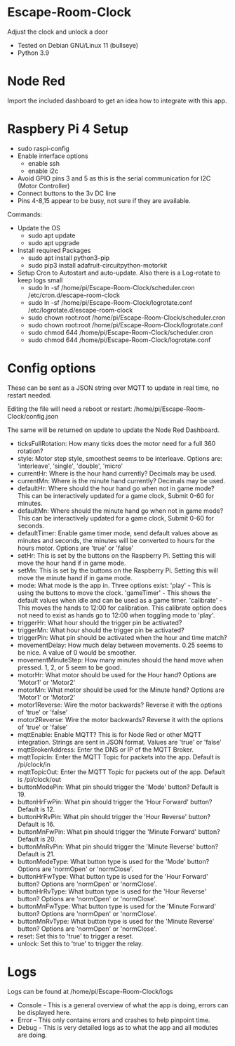 # Escape-Room-Clock
Adjust the clock and unlock a door
- Tested on Debian GNU/Linux 11 (bullseye)
- Python 3.9

# Node Red
Import the included dashboard to get an idea how to integrate with this app.

# Raspbery Pi 4 Setup
- sudo raspi-config
- Enable interface options
  - enable ssh
  - enable i2c
- Avoid GPIO pins 3 and 5 as this is the serial communication for I2C (Motor Controller)
- Connect buttons to the 3v DC line
- Pins 4-8,15 appear to be busy, not sure if they are available.

Commands:
- Update the OS
  - sudo apt update
  - sudo apt upgrade
- Install required Packages
  - sudo apt install python3-pip
  - sudo pip3 install adafruit-circuitpython-motorkit
- Setup Cron to Autostart and auto-update. Also there is a Log-rotate to keep logs small
  - sudo ln -sf /home/pi/Escape-Room-Clock/scheduler.cron /etc/cron.d/escape-room-clock 
  - sudo ln -sf /home/pi/Escape-Room-Clock/logrotate.conf /etc/logrotate.d/escape-room-clock 
  - sudo chown root:root /home/pi/Escape-Room-Clock/scheduler.cron
  - sudo chown root:root /home/pi/Escape-Room-Clock/logrotate.conf
  - sudo chmod 644 /home/pi/Escape-Room-Clock/scheduler.cron
  - sudo chmod 644 /home/pi/Escape-Room-Clock/logrotate.conf

# Config options
These can be sent as a JSON string over MQTT to update in real time, no restart needed.

Editing the file will need a reboot or restart: /home/pi/Escape-Room-Clock/config.json

The same will be returned on update to update the Node Red Dashboard.

- ticksFullRotation: How many ticks does the motor need for a full 360 rotation?
- style: Motor step style, smoothest seems to be interleave. Options are: 'interleave', 'single', 'double', 'micro'
- currentHr: Where is the hour hand currently? Decimals may be used.
- currentMn: Where is the minute hand currently? Decimals may be used.
- defaultHr: Where should the hour hand go when not in game mode? This can be interactively updated for a game clock, Submit 0-60 for minutes.
- defaultMn: Where should the minute hand go when not in game mode? This can be interactively updated for a game clock, Submit 0-60 for seconds.
- defaultTimer: Enable game timer mode, send default values above as minutes and seconds, the minutes will be converted to hours for the hours motor. Options are 'true' or 'false'
- setHr: This is set by the buttons on the Raspberry Pi. Setting this will move the hour hand if in game mode.
- setMn: This is set by the buttons on the Raspberry Pi. Setting this will move the minute hand if in game mode.
- mode: What mode is the app in. Three options exist: 'play' - This is using the buttons to move the clock. 'gameTimer' - This shows the default values when idle and can be used as a game timer. 'calibrate' - This moves the hands to 12:00 for calibration. This calibrate option does not need to exist as hands go to 12:00 when toggling mode to 'play'.
- triggerHr: What hour should the trigger pin be activated?
- triggerMn: What hour should the trigger pin be activated?
- triggerPin: What pin should be activated when the hour and time match?
- movementDelay: How much delay between movements. 0.25 seems to be nice. A value of 0 would be smoother.
- movementMinuteStep: How many minutes should the hand move when pressed. 1, 2, or 5 seem to be good.
- motorHr: What motor should be used for the Hour hand? Options are 'Motor1' or 'Motor2'
- motorMn: What motor should be used for the Minute hand? Options are 'Motor1' or 'Motor2'
- motor1Reverse: Wire the motor backwards? Reverse it with the options of 'true' or 'false'
- motor2Reverse: Wire the motor backwards? Reverse it with the options of 'true' or 'false'
- mqttEnable: Enable MQTT? This is for Node Red or other MQTT integration. Strings are sent in JSON format. Values are 'true' or 'false'
- mqttBrokerAddress: Enter the DNS or IP of the MQTT Broker.
- mqttTopicIn: Enter the MQTT Topic for packets into the app. Default is /pi/clock/in
- mqttTopicOut: Enter the MQTT Topic for packets out of the app. Default is /pi/clock/out
- buttonModePin: What pin should trigger the 'Mode' button? Default is 19.
- buttonHrFwPin: What pin should trigger the 'Hour Forward' button? Default is 12.
- buttonHrRvPin: What pin should trigger the 'Hour Reverse' button? Default is 16.
- buttonMnFwPin: What pin should trigger the 'Minute Forward' button? Default is 20.
- buttonMnRvPin: What pin should trigger the 'Minute Reverse' button? Default is 21.
- buttonModeType: What button type is used for the 'Mode' button? Options are 'normOpen' or 'normClose'.
- buttonHrFwType: What button type is used for the 'Hour Forward' button? Options are 'normOpen' or 'normClose'.
- buttonHrRvType: What button type is used for the 'Hour Reverse' button? Options are 'normOpen' or 'normClose'.
- buttonMnFwType: What button type is used for the 'Minute Forward' button? Options are 'normOpen' or 'normClose'.
- buttonMnRvType: What button type is used for the 'Minute Reverse' button? Options are 'normOpen' or 'normClose'.
- reset: Set this to 'true' to trigger a reset.
- unlock: Set this to 'true' to trigger the relay.

# Logs
Logs can be found at /home/pi/Escape-Room-Clock/logs
- Console - This is a general overview of what the app is doing, errors can be displayed here.
- Error - This only contains errors and crashes to help pinpoint time.
- Debug - This is very detailed logs as to what the app and all modutes are doing.
